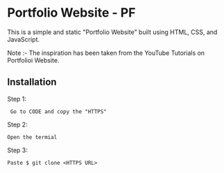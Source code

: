 
# Portfolio Website - PF
This is a simple and static "Portfolio Website" built using HTML, CSS, and JavaScript.

Note :- The inspiration has been taken from the YouTube Tutorials on Portfolioi Website.



## Installation

Step 1:

```
 Go to CODE and copy the "HTTPS"
```
Step 2:
```
Open the termial 
```
Step 3:
```
Paste $ git clone <HTTPS URL>
```


